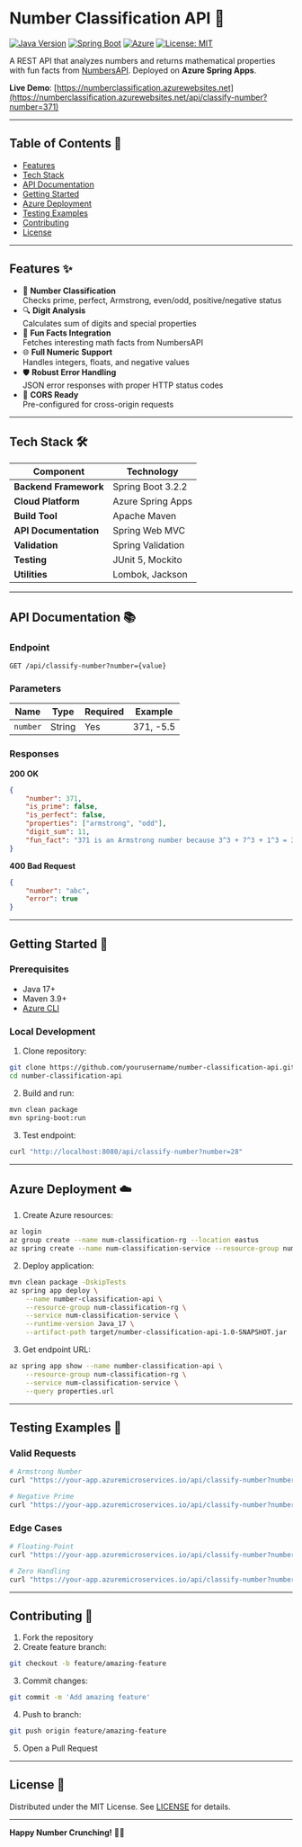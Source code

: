 # Number Classification API 🔢

[![Java Version](https://img.shields.io/badge/Java-17%2B-blue)](https://openjdk.org/projects/jdk/17/)
[![Spring Boot](https://img.shields.io/badge/Spring_Boot-3.2.2-brightgreen)](https://spring.io/projects/spring-boot)
[![Azure](https://img.shields.io/badge/Deployment-Azure%20Spring%20Apps-0089D6)](https://azure.microsoft.com/en-us/products/spring-apps)
[![License: MIT](https://img.shields.io/badge/License-MIT-yellow.svg)](https://opensource.org/licenses/MIT)

A REST API that analyzes numbers and returns mathematical properties with fun facts from [NumbersAPI](http://numbersapi.com/). Deployed on **Azure Spring Apps**.

**Live Demo**: [https://numberclassification.azurewebsites.net](https://numberclassification.azurewebsites.net/api/classify-number?number=371)

---

## Table of Contents 📑
- [Features](#features-)
- [Tech Stack](#tech-stack-)
- [API Documentation](#api-documentation-)
- [Getting Started](#getting-started-)
- [Azure Deployment](#azure-deployment-)
- [Testing Examples](#testing-examples-)
- [Contributing](#contributing-)
- [License](#license-)

---

## Features ✨
- 🧮 **Number Classification**  
  Checks prime, perfect, Armstrong, even/odd, positive/negative status
- 🔍 **Digit Analysis**  
  Calculates sum of digits and special properties
- 🎉 **Fun Facts Integration**  
  Fetches interesting math facts from NumbersAPI
- 🌐 **Full Numeric Support**  
  Handles integers, floats, and negative values
- 🛡️ **Robust Error Handling**  
  JSON error responses with proper HTTP status codes
- 🔄 **CORS Ready**  
  Pre-configured for cross-origin requests

---

## Tech Stack 🛠️
| Component               | Technology                          |
|-------------------------|-------------------------------------|
| **Backend Framework**   | Spring Boot 3.2.2                   |
| **Cloud Platform**      | Azure Spring Apps                   |
| **Build Tool**          | Apache Maven                        |
| **API Documentation**   | Spring Web MVC                      |
| **Validation**          | Spring Validation                   |
| **Testing**             | JUnit 5, Mockito                    |
| **Utilities**           | Lombok, Jackson                     |

---

## API Documentation 📚

### Endpoint
```http
GET /api/classify-number?number={value}
```

### Parameters
| Name     | Type   | Required | Example     |
|----------|--------|----------|-------------|
| `number` | String | Yes      | 371, -5.5   |

### Responses

**200 OK**  
```json
{
    "number": 371,
    "is_prime": false,
    "is_perfect": false,
    "properties": ["armstrong", "odd"],
    "digit_sum": 11,
    "fun_fact": "371 is an Armstrong number because 3^3 + 7^3 + 1^3 = 371"
}
```

**400 Bad Request**  
```json
{
    "number": "abc",
    "error": true
}
```

---

## Getting Started 🚀

### Prerequisites
- Java 17+
- Maven 3.9+
- [Azure CLI](https://docs.microsoft.com/cli/azure/install-azure-cli)

### Local Development
1. Clone repository:
```bash
git clone https://github.com/yourusername/number-classification-api.git
cd number-classification-api
```

2. Build and run:
```bash
mvn clean package
mvn spring-boot:run
```

3. Test endpoint:
```bash
curl "http://localhost:8080/api/classify-number?number=28"
```

---

## Azure Deployment ☁️

1. Create Azure resources:
```bash
az login
az group create --name num-classification-rg --location eastus
az spring create --name num-classification-service --resource-group num-classification-rg
```

2. Deploy application:
```bash
mvn clean package -DskipTests
az spring app deploy \
    --name number-classification-api \
    --resource-group num-classification-rg \
    --service num-classification-service \
    --runtime-version Java_17 \
    --artifact-path target/number-classification-api-1.0-SNAPSHOT.jar
```

3. Get endpoint URL:
```bash
az spring app show --name number-classification-api \
    --resource-group num-classification-rg \
    --service num-classification-service \
    --query properties.url
```

---

## Testing Examples 🧪

### Valid Requests
```bash
# Armstrong Number
curl "https://your-app.azuremicroservices.io/api/classify-number?number=371"

# Negative Prime
curl "https://your-app.azuremicroservices.io/api/classify-number?number=-7"
```

### Edge Cases
```bash
# Floating-Point
curl "https://your-app.azuremicroservices.io/api/classify-number?number=3.14"

# Zero Handling
curl "https://your-app.azuremicroservices.io/api/classify-number?number=0"
```

---

## Contributing 🤝
1. Fork the repository
2. Create feature branch:
```bash
git checkout -b feature/amazing-feature
```
3. Commit changes:
```bash
git commit -m 'Add amazing feature'
```
4. Push to branch:
```bash
git push origin feature/amazing-feature
```
5. Open a Pull Request

---

## License 📄
Distributed under the MIT License. See [LICENSE](LICENSE) for details.

---

**Happy Number Crunching!** 🚀🔢

